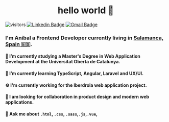 <h1 align="center">hello world 👋</h1>

![visitors](https://visitor-badge.glitch.me/badge?page_id=ansango)
[![Linkedin Badge](https://img.shields.io/badge/-Anibal%20Santos-blue?style=social&logo=Linkedin&logoColor=blue&link=https://www.linkedin.com/in/ansango/)](https://www.linkedin.com/in/ansango/) [![Gmail Badge](https://img.shields.io/badge/-anibalsantosgo-c14438?style=social&logo=Gmail&logoColor=red&link=mailto:anibalsantosgo@gmail.com)](mailto:anibalsantosgo@gmail.com)

### I'm Anibal a Frontend Developer currently living in [Salamanca, Spain 🇪🇸](https://goo.gl/maps/M37ZkZBpbKoKESFz8).

#### 🔭 I’m currently studying a **Master's Degree in Web Application Development** at the Universitat Oberta de Catalunya.
#### 🌱 I’m currently learning **TypeScript**, **Angular**, **Laravel** and **UX/UI**.
#### ⚙️ I'm currently working for the **Iberdrola web application** project.
#### 👯 I am looking for collaboration in product design and **modern web** applications.
#### 💬 Ask me about `.html`, `.css`, `.sass`,`.js`,`.vue`,
